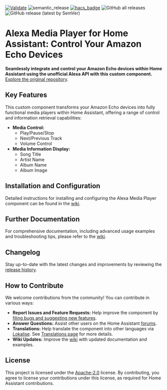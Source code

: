 [![Validate](https://github.com/alandtse/alexa_media_player/actions/workflows/validate.yaml/badge.svg)](https://github.com/alandtse/alexa_media_player/actions/workflows/validate.yaml)
![semantic_release](https://github.com/alandtse/alexa_media_player/workflows/semantic_release/badge.svg)
[![hacs_badge](https://img.shields.io/badge/HACS-Default-orange.svg)](https://github.com/hacs/integration)
![GitHub all releases](https://img.shields.io/github/downloads/alandtse/alexa_media_player/total)
![GitHub release (latest by SemVer)](https://img.shields.io/github/downloads/alandtse/alexa_media_player/latest/total)

# Alexa Media Player for Home Assistant: Control Your Amazon Echo Devices

**Seamlessly integrate and control your Amazon Echo devices within Home Assistant using the unofficial Alexa API with this custom component.**  [Explore the original repository](https://github.com/alandtse/alexa_media_player).

## Key Features

This custom component transforms your Amazon Echo devices into fully functional media players within Home Assistant, offering a range of control and information retrieval capabilities:

*   **Media Control:**
    *   Play/Pause/Stop
    *   Next/Previous Track
    *   Volume Control
*   **Media Information Display:**
    *   Song Title
    *   Artist Name
    *   Album Name
    *   Album Image

## Installation and Configuration

Detailed instructions for installing and configuring the Alexa Media Player component can be found in the [wiki](https://github.com/alandtse/alexa_media_player/wiki/Configuration).

## Further Documentation

For comprehensive documentation, including advanced usage examples and troubleshooting tips, please refer to the [wiki](https://github.com/alandtse/alexa_media_player/wiki).

## Changelog

Stay up-to-date with the latest changes and improvements by reviewing the [release history](https://github.com/alandtse/alexa_media_player/releases).

## How to Contribute

We welcome contributions from the community! You can contribute in various ways:

*   **Report Issues and Feature Requests:**  Help improve the component by [filing bugs and suggesting new features](https://github.com/alandtse/alexa_media_player/issues).
*   **Answer Questions:**  Assist other users on the Home Assistant [forums](https://community.home-assistant.io/t/echo-devices-alexa-as-media-player-testers-needed/58639).
*   **Translations:**  Help translate the component into other languages via [Lokalise](https://app.lokalise.com/project/465185555eee18dd537ca6.39714580/). See [Translations page](https://github.com/alandtse/alexa_media_player/wiki/Translations) for more details.
*   **Wiki Updates:**  Improve the [wiki](https://github.com/alandtse/alexa_media_player/wiki) with updated documentation and examples.

## License

This project is licensed under the [Apache-2.0](LICENSE) license.  By contributing, you agree to license your contributions under this license, as required for Home Assistant contributions.